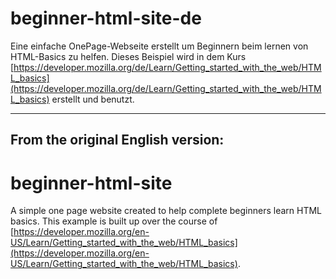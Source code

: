 # beginner-html-site-de

Eine einfache OnePage-Webseite erstellt um Beginnern beim lernen von HTML-Basics zu helfen. Dieses Beispiel wird in dem Kurs [https://developer.mozilla.org/de/Learn/Getting_started_with_the_web/HTML_basics](https://developer.mozilla.org/de/Learn/Getting_started_with_the_web/HTML_basics) erstellt und benutzt.

<hr>
<h2>From the original English version:</h2>

# beginner-html-site
A simple one page website created to help complete beginners learn HTML basics. This example is built up over the course of [https://developer.mozilla.org/en-US/Learn/Getting_started_with_the_web/HTML_basics](https://developer.mozilla.org/en-US/Learn/Getting_started_with_the_web/HTML_basics).

